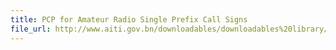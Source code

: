 ```yaml
---
title: PCP for Amateur Radio Single Prefix Call Signs
file_url: http://www.aiti.gov.bn/downloadables/downloadables%20library/consultation%20paper%20for%20single%20prefix[3].pdf
---
```

